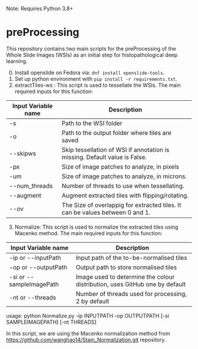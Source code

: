 Note: Requires Python 3.8+
# preProcessing
This repository contains two main scripts for the preProcessing of the Whole Slide Images (WSIs) as an initial step for histopathological deep learning.

0. Install openslide on Fedora via: ```dnf install openslide-tools```.
1. Set up python environment with ```pip install -r requirements.txt```.
2. extractTiles-ws : This script is used to tessellate the WSIs. The main required inputs for this function:

Input Variable name | Description
--- | --- 
-s | Path to the WSI folder | 
-o | Path to the output folder where tiles are saved
--skipws | Skip tessellation of WSI if annotation is missing. Default value is False.
-px | Size of image patches to analyze, in pixels
-um | Size of image patches to analyze, in microns.
--num_threads | Number of threads to use when tessellating.
--augment | Augment extracted tiles with flipping/rotating.
--ov | The Size of overlappig for extracted tiles. It can be values between 0 and 1.

3. Normalize: This script is used to normalize the extracted tiles using Macenko method. The main required inputs for this function:

Input Variable name | Description
--- | --- 
-ip or --inputPath | Input path of the to-be-normalised tiles |
-op or --outputPath | Output path to store normalised tiles
-si or --sampleImagePath | Image used to determine the colour distribution, uses GitHub one by default |
-nt or --threads | Number of threads used for processing, 2 by default |

usage: python Normalize.py -ip INPUTPATH -op OUTPUTPATH [-si SAMPLEIMAGEPATH] [-nt THREADS]

In this script, we are using the Macenko normalization method from https://github.com/wanghao14/Stain_Normalization.git repository.
